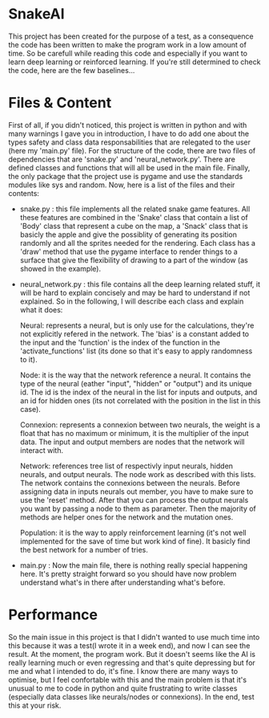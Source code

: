 # SnakeAI

This project has been created for the purpose of a test, as a consequence the code has been written to make the program work in a low amount of time. So be carefull while reading this code and especially if you want to learn deep learning or reinforced learning.
If you're still determined to check the code, here are the few baselines...

# Files & Content
First of all, if you didn't noticed, this project is written in python and with many warnings I gave you in introduction, I have to do add one about the types safety and class data responsabilities that are relegated to the user (here my 'main.py' file).
For the structure of the code, there are two files of dependencies that are 'snake.py' and 'neural_network.py'. There are defined classes and functions that will all be used in the main file.
Finally, the only package that the project use is pygame and use the standards modules like sys and random. Now, here is a list of the files and their contents: 

- snake.py : this file implements all the related snake game features. All these features are combined in the 'Snake' class that contain a list of 'Body' class that represent a cube on the map, a 'Snack' class that is basicly the apple and give the possiblity of generating its position randomly and all the sprites needed for the rendering. Each class has a 'draw' method that use the pygame interface to render things to a surface that give the flexibility of drawing to a part of the window (as showed in the example).

- neural_network.py : this file contains all the deep learning related stuff, it will be hard to explain concisely and may be hard to understand if not explained. So in the following, I will describe each class and explain what it does:

  Neural: represents a neural, but is only use for the calculations, they're not explicitly refered in the network. The 'bias' is a constant added to the input and the 'function' is the index of the function in the 'activate_functions' list (its done so that it's easy to apply randomness to it).

  Node: it is the way that the network reference a neural. It contains the type of the neural (eather "input", "hidden" or "output") and its unique id. The id is the index of the neural in the list for inputs and outputs, and an id for hidden ones (its not correlated with the position in the list in this case).

  Connexion: represents a connexion between two neurals, the weight is a float that has no maximum or minimum, it is the multiplier of the input data. The input and output members are nodes that the network will interact with.

  Network: references tree list of respectivly input neurals, hidden neurals, and output neurals. The node work as described with this lists. The network contains the connexions between the neurals. Before assigning data in inputs neurals out member, you have to make sure to use the 'reset' method. After that you can process the output neurals you want by passing a node to them as parameter. Then the majority of methods are helper ones for the network and the mutation ones. 

  Population: it is the way to apply reinforcement learning (it's not well implemented for the save of time but work kind of fine). It basicly find the best network for a number of tries.

- main.py : Now the main file, there is nothing really special happening here. It's pretty straight forward so you should have now problem understand what's in there after understanding what's before.

# Performance
So the main issue in this project is that I didn't wanted to use much time into this because it was a test(I wrote it in a week end), and now I can see the result. At the moment, the program work. But it doesn't seems like the AI is really learning much or even regressing and that's quite depressing but for me and what I intended to do, it's fine. I know there are many ways to optimise, but I feel confortable with this and the main problem is that it's unusual to me to code in python and quite frustrating to write classes (especially data classes like neurals/nodes or connexions). In the end, test this at your risk.

